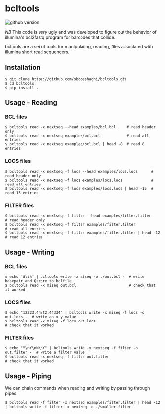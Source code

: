 # bcltools
![github version](https://img.shields.io/badge/Version-0.0.1-informational)

*NB* This code is *very* ugly and was developed to figure out the behavior of illumina's bcl2fastq program for barcodes that collide. 

bcltools are a set of tools for manipulating, reading, files associated with illumina short read sequencers.

## Installation
```
$ git clone https://github.com/sbooeshaghi/bcltools.git
$ cd bcltools
$ pip install .
```

## Usage - Reading
### BCL files
```
$ bcltools read -x nextseq --head examples/bcl.bcl     # read header only
$ bcltools read -x nextseq examples/bcl.bcl            # read all entries
$ bcltools read -x nextseq examples/bcl.bcl | head -8  # read 8 entries
```

### LOCS files
```
$ bcltools read -x nextseq -f locs --head examples/locs.locs      # read header only
$ bcltools read -x nextseq -f locs examples/locs.locs             # read all entries
$ bcltools read -x nextseq -f locs examples/locs.locs | head -15  # read 15 entries
```

### FILTER files
```
$ bcltools read -x nextseq -f filter --head examples/filter.filter      # read header only
$ bcltools read -x nextseq -f filter examples/filter.filter             # read all entries
$ bcltools read -x nextseq -f filter examples/filter.filter | head -12  # read 12 entries
```

## Usage - Writing
### BCL files
```
$ echo "G\t%" | bcltools write -x miseq -o ./out.bcl -  # write basepair and Qscore to bclfile
$ bcltools read -x miseq out.bcl                        # check that it worked
```

### LOCS files
```
$ echo "12223.44\t2.44334" | bcltools write -x miseq -f locs -o out.locs -  # write an x y value
$ bcltools read -x miseq -f locs out.locs                                   # check that it worked
```

### FILTER files
```
$ echo "Y\nY\nN\nY" | bcltools write -x nextseq -f filter -o out.filter -  # write a filter value 
$ bcltools read -x nextseq -f filter out.filter                            # check that it worked
```

## Usage - Piping
We can chain commands when reading and writing by passing through pipes
```
$ bcltools read -f filter -x nextseq examples/filter.filter | head -12 | bcltools write -f filter -x nextseq -o ./smaller.filter -
```
